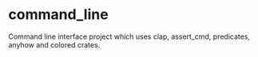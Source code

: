 # command_line
Command line interface project which uses clap, assert_cmd, predicates, anyhow and colored crates.
